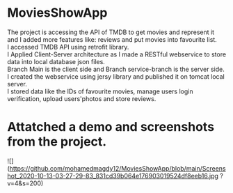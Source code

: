 # MoviesShowApp
The project is accessing the API of TMDB to get movies and represent it and I added more features like: reviews and put movies into favourite list.\
I accessed TMDB API using retrofit library.\
I Applied Client-Server architecture as I made a RESTful webservice to store data into local database json files.\
Branch Main is the client side and Branch service-branch is the server side.\
I created the webservice using jersy library and published it on tomcat local server.\
I stored data like the IDs of favourite movies, manage users login verification, upload users'photos and
store reviews.
# Attatched a demo and screenshots from the project.
![](https://github.com/mohamedmagdy12/MoviesShowApp/blob/main/Screenshot_2020-10-13-03-27-29-83_831cd39b064e176903019524df8eeb16.jpg ?v=4&s=200)
